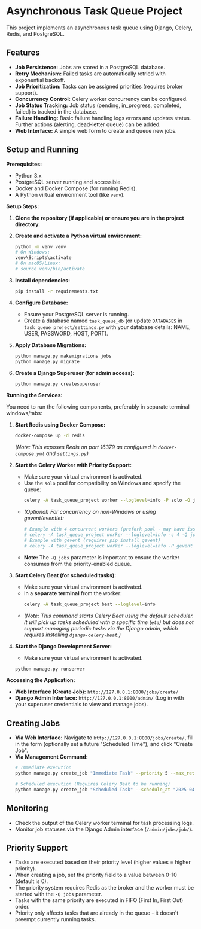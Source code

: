# Asynchronous Task Queue Project

This project implements an asynchronous task queue using Django, Celery, Redis, and PostgreSQL.

## Features

*   **Job Persistence:** Jobs are stored in a PostgreSQL database.
*   **Retry Mechanism:** Failed tasks are automatically retried with exponential backoff.
*   **Job Prioritization:** Tasks can be assigned priorities (requires broker support).
*   **Concurrency Control:** Celery worker concurrency can be configured.
*   **Job Status Tracking:** Job status (pending, in\_progress, completed, failed) is tracked in the database.
*   **Failure Handling:** Basic failure handling logs errors and updates status. Further actions (alerting, dead-letter queue) can be added.
*   **Web Interface:** A simple web form to create and queue new jobs.

## Setup and Running

**Prerequisites:**

*   Python 3.x
*   PostgreSQL server running and accessible.
*   Docker and Docker Compose (for running Redis).
*   A Python virtual environment tool (like `venv`).

**Setup Steps:**

1.  **Clone the repository (if applicable) or ensure you are in the project directory.**

2.  **Create and activate a Python virtual environment:**
    ```bash
    python -m venv venv
    # On Windows:
    venv\Scripts\activate
    # On macOS/Linux:
    # source venv/bin/activate
    ```

3.  **Install dependencies:**
    ```bash
    pip install -r requirements.txt
    ```

4.  **Configure Database:**
    *   Ensure your PostgreSQL server is running.
    *   Create a database named `task_queue_db` (or update `DATABASES` in `task_queue_project/settings.py` with your database details: NAME, USER, PASSWORD, HOST, PORT).

5.  **Apply Database Migrations:**
    ```bash
    python manage.py makemigrations jobs
    python manage.py migrate
    ```

6.  **Create a Django Superuser (for admin access):**
    ```bash
    python manage.py createsuperuser
    ```

**Running the Services:**

You need to run the following components, preferably in separate terminal windows/tabs:

1.  **Start Redis using Docker Compose:**
    ```bash
    docker-compose up -d redis
    ```
    *(Note: This exposes Redis on port 16379 as configured in `docker-compose.yml` and `settings.py`)*

2.  **Start the Celery Worker with Priority Support:**
    *   Make sure your virtual environment is activated.
    *   Use the `solo` pool for compatibility on Windows and specify the queue:
        ```bash
        celery -A task_queue_project worker --loglevel=info -P solo -Q jobs
        ```
    *   *(Optional) For concurrency on non-Windows or using gevent/eventlet:*
        ```bash
        # Example with 4 concurrent workers (prefork pool - may have issues on Windows)
        # celery -A task_queue_project worker --loglevel=info -c 4 -Q jobs
        # Example with gevent (requires pip install gevent)
        # celery -A task_queue_project worker --loglevel=info -P gevent -c 100 -Q jobs
        ```
    *   **Note:** The `-Q jobs` parameter is important to ensure the worker consumes from the priority-enabled queue.

3.  **Start Celery Beat (for scheduled tasks):**
    *   Make sure your virtual environment is activated.
    *   In a **separate terminal** from the worker:
        ```bash
        celery -A task_queue_project beat --loglevel=info
        ```
    *   *(Note: This command starts Celery Beat using the default scheduler. It will pick up tasks scheduled with a specific time (`eta`) but does not support managing periodic tasks via the Django admin, which requires installing `django-celery-beat`.)*

4.  **Start the Django Development Server:**
    *   Make sure your virtual environment is activated.
    ```bash
    python manage.py runserver
    ```

**Accessing the Application:**

*   **Web Interface (Create Job):** `http://127.0.0.1:8000/jobs/create/`
*   **Django Admin Interface:** `http://127.0.0.1:8000/admin/` (Log in with your superuser credentials to view and manage jobs).

## Creating Jobs

*   **Via Web Interface:** Navigate to `http://127.0.0.1:8000/jobs/create/`, fill in the form (optionally set a future "Scheduled Time"), and click "Create Job".
*   **Via Management Command:**
    ```bash
    # Immediate execution
    python manage.py create_job "Immediate Task" --priority 5 --max_retries 2

    # Scheduled execution (Requires Celery Beat to be running)
    python manage.py create_job "Scheduled Task" --schedule_at "2025-04-07 10:30:00"
    ```

## Monitoring

*   Check the output of the Celery worker terminal for task processing logs.
*   Monitor job statuses via the Django Admin interface (`/admin/jobs/job/`).

## Priority Support

*   Tasks are executed based on their priority level (higher values = higher priority).
*   When creating a job, set the priority field to a value between 0-10 (default is 0).
*   The priority system requires Redis as the broker and the worker must be started with the `-Q jobs` parameter.
*   Tasks with the same priority are executed in FIFO (First In, First Out) order.
*   Priority only affects tasks that are already in the queue - it doesn't preempt currently running tasks.
